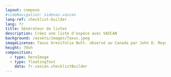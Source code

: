 ```yaml
---
layout: compose
#sideNavigation: sidenav.vascan
lang-ref: checklist-builder
lang: fr
title: Générateur de listes
description: Créez une liste d'espèce avec VASCAN
background: /assets/images/Taxus.jpeg
imageLicense: Taxus brevifolia Nutt. observé au Canada par John D. Reynolds via [iNaturalist](https://www.inaturalist.org/observations/126596172)
height: 70vh
composition:
  - type: heroImage
  - type: floatingText
    data: fr.vascan.checklistBuilder
---
```

